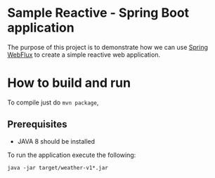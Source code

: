 # Sample Reactive - Spring Boot application

The purpose of this project is to demonstrate how we can
use [Spring WebFlux](https://docs.spring.io/spring/docs/current/spring-framework-reference/web-reactive.html) to create
a simple reactive web application.

# How to build and run
To compile just do `mvn package`,

## Prerequisites

* JAVA 8 should be installed

To run the application execute the following:

```
java -jar target/weather-v1*.jar
```